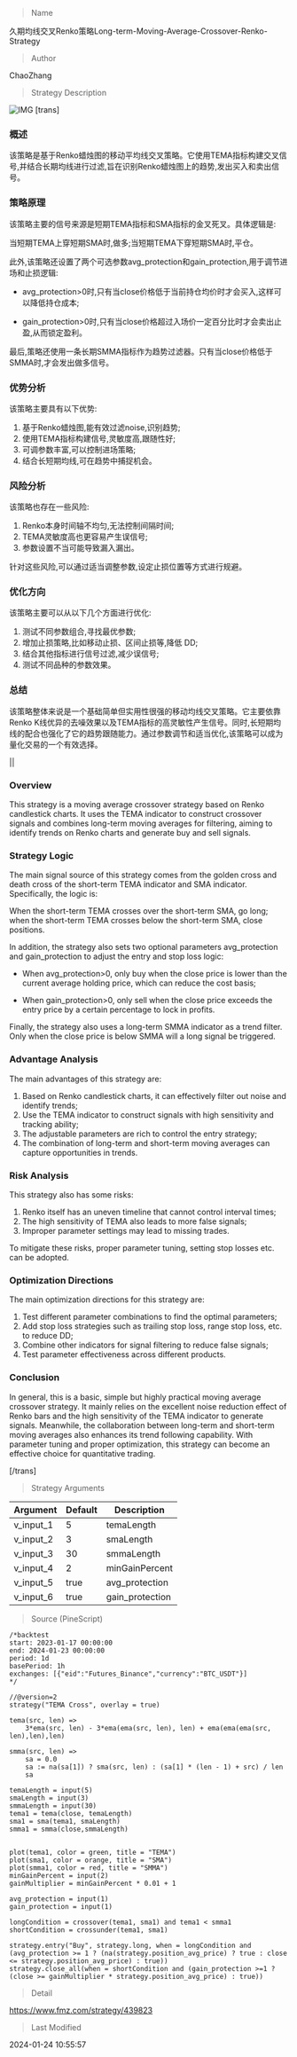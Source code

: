 
> Name

久期均线交叉Renko策略Long-term-Moving-Average-Crossover-Renko-Strategy

> Author

ChaoZhang

> Strategy Description

![IMG](https://www.fmz.com/upload/asset/ca5f2415971c812143.png)
 [trans]
### 概述

该策略是基于Renko蜡烛图的移动平均线交叉策略。它使用TEMA指标构建交叉信号,并结合长期均线进行过滤,旨在识别Renko蜡烛图上的趋势,发出买入和卖出信号。

### 策略原理

该策略主要的信号来源是短期TEMA指标和SMA指标的金叉死叉。具体逻辑是:

当短期TEMA上穿短期SMA时,做多;当短期TEMA下穿短期SMA时,平仓。

此外,该策略还设置了两个可选参数avg_protection和gain_protection,用于调节进场和止损逻辑:

- avg_protection>0时,只有当close价格低于当前持仓均价时才会买入,这样可以降低持仓成本;

- gain_protection>0时,只有当close价格超过入场价一定百分比时才会卖出止盈,从而锁定盈利。

最后,策略还使用一条长期SMMA指标作为趋势过滤器。只有当close价格低于SMMA时,才会发出做多信号。

### 优势分析

该策略主要具有以下优势:

1. 基于Renko蜡烛图,能有效过滤noise,识别趋势;
2. 使用TEMA指标构建信号,灵敏度高,跟随性好;  
3. 可调参数丰富,可以控制进场策略;
4. 结合长短期均线,可在趋势中捕捉机会。

### 风险分析

该策略也存在一些风险:  

1. Renko本身时间轴不均匀,无法控制间隔时间;
2. TEMA灵敏度高也更容易产生误信号; 
3. 参数设置不当可能导致漏入漏出。

针对这些风险,可以通过适当调整参数,设定止损位置等方式进行规避。

### 优化方向  

该策略主要可以从以下几个方面进行优化:

1. 测试不同参数组合,寻找最优参数;
2. 增加止损策略,比如移动止损、区间止损等,降低 DD;
3. 结合其他指标进行信号过滤,减少误信号;
4. 测试不同品种的参数效果。

### 总结

该策略整体来说是一个基础简单但实用性很强的移动均线交叉策略。它主要依靠Renko K线优异的去噪效果以及TEMA指标的高灵敏性产生信号。同时,长短期均线的配合也强化了它的趋势跟随能力。通过参数调节和适当优化,该策略可以成为量化交易的一个有效选择。

||

### Overview

This strategy is a moving average crossover strategy based on Renko candlestick charts. It uses the TEMA indicator to construct crossover signals and combines long-term moving averages for filtering, aiming to identify trends on Renko charts and generate buy and sell signals.

### Strategy Logic

The main signal source of this strategy comes from the golden cross and death cross of the short-term TEMA indicator and SMA indicator. Specifically, the logic is:

When the short-term TEMA crosses over the short-term SMA, go long; when the short-term TEMA crosses below the short-term SMA, close positions.

In addition, the strategy also sets two optional parameters avg_protection and gain_protection to adjust the entry and stop loss logic:

- When avg_protection>0, only buy when the close price is lower than the current average holding price, which can reduce the cost basis;

- When gain_protection>0, only sell when the close price exceeds the entry price by a certain percentage to lock in profits.

Finally, the strategy also uses a long-term SMMA indicator as a trend filter. Only when the close price is below SMMA will a long signal be triggered.

### Advantage Analysis 

The main advantages of this strategy are:

1. Based on Renko candlestick charts, it can effectively filter out noise and identify trends;
2. Use the TEMA indicator to construct signals with high sensitivity and tracking ability;
3. The adjustable parameters are rich to control the entry strategy;
4. The combination of long-term and short-term moving averages can capture opportunities in trends.

### Risk Analysis

This strategy also has some risks:
 
1. Renko itself has an uneven timeline that cannot control interval times;
2. The high sensitivity of TEMA also leads to more false signals;
3. Improper parameter settings may lead to missing trades.

To mitigate these risks, proper parameter tuning, setting stop losses etc. can be adopted.

### Optimization Directions

The main optimization directions for this strategy are:

1. Test different parameter combinations to find the optimal parameters;
2. Add stop loss strategies such as trailing stop loss, range stop loss, etc. to reduce DD;
3. Combine other indicators for signal filtering to reduce false signals; 
4. Test parameter effectiveness across different products.

### Conclusion

In general, this is a basic, simple but highly practical moving average crossover strategy. It mainly relies on the excellent noise reduction effect of Renko bars and the high sensitivity of the TEMA indicator to generate signals. Meanwhile, the collaboration between long-term and short-term moving averages also enhances its trend following capability. With parameter tuning and proper optimization, this strategy can become an effective choice for quantitative trading.

[/trans]

> Strategy Arguments



|Argument|Default|Description|
|----|----|----|
|v_input_1|5|temaLength|
|v_input_2|3|smaLength|
|v_input_3|30|smmaLength|
|v_input_4|2|minGainPercent|
|v_input_5|true|avg_protection|
|v_input_6|true|gain_protection|


> Source (PineScript)

``` pinescript
/*backtest
start: 2023-01-17 00:00:00
end: 2024-01-23 00:00:00
period: 1d
basePeriod: 1h
exchanges: [{"eid":"Futures_Binance","currency":"BTC_USDT"}]
*/

//@version=2
strategy("TEMA Cross", overlay = true)

tema(src, len) =>
    3*ema(src, len) - 3*ema(ema(src, len), len) + ema(ema(ema(src, len),len),len)

smma(src, len) =>
    sa = 0.0
    sa := na(sa[1]) ? sma(src, len) : (sa[1] * (len - 1) + src) / len
    sa

temaLength = input(5)
smaLength = input(3)
smmaLength = input(30)
tema1 = tema(close, temaLength)
sma1 = sma(tema1, smaLength)
smma1 = smma(close,smmaLength)


plot(tema1, color = green, title = "TEMA")
plot(sma1, color = orange, title = "SMA")
plot(smma1, color = red, title = "SMMA")
minGainPercent = input(2)
gainMultiplier = minGainPercent * 0.01 + 1

avg_protection = input(1)
gain_protection = input(1)

longCondition = crossover(tema1, sma1) and tema1 < smma1
shortCondition = crossunder(tema1, sma1)

strategy.entry("Buy", strategy.long, when = longCondition and (avg_protection >= 1 ? (na(strategy.position_avg_price) ? true : close <= strategy.position_avg_price) : true))
strategy.close_all(when = shortCondition and (gain_protection >=1 ? (close >= gainMultiplier * strategy.position_avg_price) : true))
```

> Detail

https://www.fmz.com/strategy/439823

> Last Modified

2024-01-24 10:55:57

